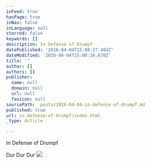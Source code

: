 ```yaml
---
inFeed: true
hasPage: true
inNav: false
inLanguage: null
starred: false
keywords: []
description: In Defense of Drumpf
datePublished: '2016-04-04T15:00:27.484Z'
dateModified: '2016-04-04T15:00:16.670Z'
title: ''
author: []
authors: []
publisher:
  name: null
  domain: null
  url: null
  favicon: null
sourcePath: _posts/2016-04-04-in-defense-of-drumpf.md
published: true
url: in-defense-of-drumpf/index.html
_type: Article

---
```

In Defense of Drumpf

Dur Dur Dur
![](https://the-grid-user-content.s3-us-west-2.amazonaws.com/e0f97365-0604-436d-bfa8-f1ee4f44b748.jpg)